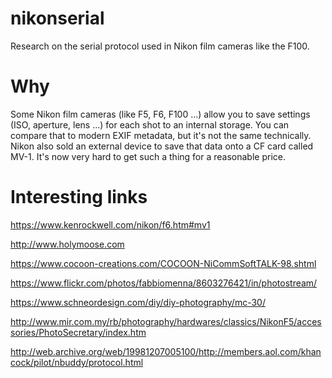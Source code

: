 # nikonserial
Research on the serial protocol used in Nikon film cameras like the F100.

# Why

Some Nikon film cameras (like F5, F6, F100 ...) allow you to save settings (ISO, aperture, lens ...) for each shot to an internal storage. You can compare that to modern EXIF metadata, but it's not the same technically. Nikon also sold an external device to save that data onto a CF card called MV-1. It's now very hard to get such a thing for a reasonable price.

# Interesting links

https://www.kenrockwell.com/nikon/f6.htm#mv1

http://www.holymoose.com

https://www.cocoon-creations.com/COCOON-NiCommSoftTALK-98.shtml

https://www.flickr.com/photos/fabbiomenna/8603276421/in/photostream/

https://www.schneordesign.com/diy/diy-photography/mc-30/

http://www.mir.com.my/rb/photography/hardwares/classics/NikonF5/accessories/PhotoSecretary/index.htm

http://web.archive.org/web/19981207005100/http://members.aol.com/khancock/pilot/nbuddy/protocol.html
